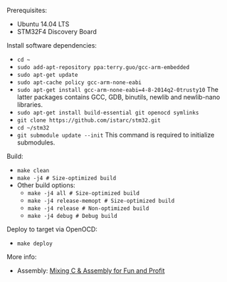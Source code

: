 Prerequisites:
* Ubuntu 14.04 LTS
* STM32F4 Discovery Board

Install software dependencies:
* `cd ~`
* `sudo add-apt-repository ppa:terry.guo/gcc-arm-embedded`
* `sudo apt-get update`
* `sudo apt-cache policy gcc-arm-none-eabi`
* `sudo apt-get install gcc-arm-none-eabi=4-8-2014q2-0trusty10` The latter packages contains GCC, GDB, binutils, newlib and newlib-nano libraries.
* `sudo apt-get install build-essential git openocd symlinks` 
* `git clone https://github.com/istarc/stm32.git`
* `cd ~/stm32`
* `git submodule update --init` This command is required to initialize submodules.

Build:
* `make clean`
* `make -j4 # Size-optimized build`
* Other build options:
	* `make -j4 all # Size-optimized build`
	* `make -j4 release-memopt # Size-optimized build`
	* `make -j4 release # Non-optimized build`
	* `make -j4 debug # Debug build` 

Deploy to target via OpenOCD:
* `make deploy`

More info:
* Assembly: [Mixing C & Assembly for Fun and Profit]()
